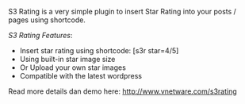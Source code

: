 S3 Rating is a very simple plugin to insert Star Rating into your posts / pages using shortcode.

*S3 Rating Features*:

* Insert star rating using shortcode: [s3r star=4/5]
* Using built-in star image size
* Or Upload your own star images
* Compatible with the latest wordpress

Read more details dan demo here: http://www.vnetware.com/s3rating